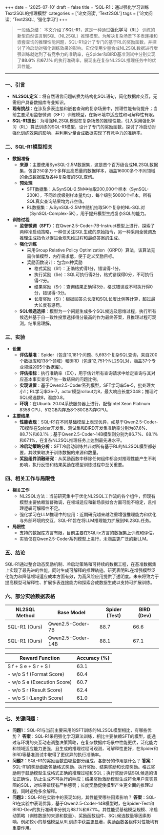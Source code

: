 +++ 
date = '2025-07-10' 
draft = false 
title = 'SQL-R1：通过强化学习训练Text2SQL的推理模型' 
categories = ['论文阅读', 'Text2SQL'] 
tags = ['论文阅读', 'Text2SQL', '强化学习'] 
+++

> 一段话总结：
本文介绍了**SQL-R1**，这是一种通过**强化学习（RL）** 训练的新型自然语言到SQL（NL2SQL）推理模型。为解决复杂场景下多表连接和嵌套查询的推理性能问题，SQL-R1设计了专门的基于RL的奖励函数，并探讨了冷启动对强化训练效果的影响。它仅使用少量合成NL2SQL数据进行增强训练就达到了有竞争力的准确率，在Spider和BIRD基准测试中分别实现了**88.6%** 和**67.1%** 的执行准确率，展现出在复杂NL2SQL推理任务中的优异性能。

---

### 一、引言
- **NL2SQL定义**：将自然语言问题转换为结构化SQL语句，简化数据库交互，无需用户具备数据库专业知识。
- **现有挑战**：在涉及多表连接和嵌套查询的复杂场景中，推理性能有待提升；当前主要采用监督微调（SFT）训练模型，在新环境中适应性和可解释性有限。
- **SQL-R1提出**：为增强NL2SQL模型在复杂场景的推理性能，引入采用强化学习（RL）算法训练的SQL-R1模型，设计了专门的奖励函数，探讨了冷启动对强化训练效果的影响，并利用少量合成数据实现了有竞争力的准确率。

### 二、SQL-R1模型相关
- **数据准备**
    - **来源**：主要使用SynSQL-2.5M数据集，这是首个百万级合成NL2SQL数据集，包含250多万个多样且高质量的数据样本，涵盖16000多个不同领域的合成数据库及各种复杂度的SQL查询。
    - **预处理**
        - SFT数据集：从SynSQL-2.5M中抽取200,000个样本（SynSQL-200K），不同难度级别样本量均匀，每个级别50000个样本，所有SQL真实查询结果均为非空值。
        - RL数据集：从SynSQL-2.5M中随机抽取5K个复杂的NL-SQL对（SynSQL-Complex-5K），用于提升模型生成复杂SQL的能力。
- **训练过程**
    - **监督微调（SFT）**：在Qwen2.5-Coder-7B-Instruct模型上进行，探索了两种冷启动策略，一种仅关注SQL生成的原始指令，另一种采用全微调及推理生成指令以促进合规思维过程和最终答案的生成。
    - **强化训练**
        - 采用Group Relative Policy Optimization（GRPO）算法，该算法无需价值模型，内存需求低，便于定义奖励目标。
        - 奖励函数设计：包含四种奖励
            - 格式奖励（Sf）：正确格式得1分，错误得-1分。
            - 执行奖励（Se）：SQL可执行得2分，格式错误得0分，不可执行得-2分。
            - 结果奖励（Sr）：查询结果正确得3分，格式错误或不可执行得0分，错误得-3分。
            - 长度奖励（Sl）：根据回答总长度和SQL长度比例等计算，超过最大长度有惩罚。
    - **SQL候选选择**：模型为一个问题生成多个SQL候选及思维过程，执行所有候选并基于自一致性投票选择得分最高的作为最终答案，且推理过程可观测，结果易理解。

### 三、实验
- **设置**
    - **评估基准**：Spider（包含10,181个问题、5,693个复杂SQL查询，来自200个数据库和138个领域）和BIRD（包含12,751个NL2SQL对，涵盖37个专业领域的95个数据库）。
    - **评估指标**：执行准确率（EX），用于估计所有查询请求中给定查询与其对应基本事实查询产生一致结果的问题比例。
    - **实现设置**：基于Qwen2.5-Coder系列模型，SFT学习率5e-5，批处理大小1；RL学习率3e-7，actor模型rollout为8，最大响应长度2048；推理时SQL候选数8，温度0.8。
    - **环境**：在Ubuntu 20.04系统服务器上进行，配备Intel Xeon Platinum 8358 CPU、512GB内存及8个80GB内存GPU。
- **主要结果**
    - **性能表现**：SQL-R1在不同基础模型上表现优异，如基于Qwen2.5-Coder-7B模型在Spider开发集、测试集和BIRD开发集准确率分别为87.6%、88.7%和63.1%；基于Qwen2.5-Coder-14B模型则分别为86.7%、88.1%和67.1%，在复杂NL2SQL推理任务上达到最先进水平。
    - **冷启动策略分析**：SFT冷启动训练并非对所有基于RL的NL2SQL模型都必要，其效果取决于训练数据的来源和数量。
    - **奖励组件消融研究**：从奖励函数中移除任何组件都会对推理性能产生不利影响，执行反馈和结果奖励在模型训练过程中至关重要。

### 四、相关工作与局限性
- **相关工作**
    - NL2SQL方法：当前研究集中于优化NL2SQL工作流的各个组件，但现有模型主要依赖监督微调，在领域适应和新场景拟合方面可能不稳定，且推理逻辑可解释性不足。
    - 强化学习在LLM推理中的应用：近期研究越来越注重增强推理能力和优化与外部环境的交互，SQL-R1旨在将LLM推理能力扩展到NL2SQL任务。
- **局限性**
    - 支持的数据库方言有限，目前主要在SQLite方言的数据集上训练和评估。
    - 实验仅在Qwen2.5-Coder系列模型上进行，未涵盖更广泛的新LLM。

### 五、结论
SQL-R1通过整合动态奖励机制、冷启动策略和可持续的数据工程，在基准数据集上实现了最先进的性能，同时生成可解释的推理轨迹。研究表明RL在增强模型泛化能力和降低领域适应成本方面有效，为高风险应用提供了透明度。未来将致力于提高模型可解释性、扩展多表连接能力和探索合成数据生成以支持可扩展训练。

### 六、部分实验数据表格
| NL2SQL Method | Base Model | Spider (Test) | BIRD (Dev) |
| --- | --- | --- | --- |
| SQL-R1 (Ours) | Qwen2.5-Coder-7B | 88.7 | 66.6 |
| SQL-R1 (Ours) | Qwen2.5-Coder-14B | 88.1 | 67.1 |

| Reward Function | Accuracy (%) |
| --- | --- |
| S f + S e + S r + S l | 63.1 |
| - w/o S f (Format Score) | 60.4 |
| - w/o S e (Execution Score) | 60.7 |
| - w/o S r (Result Score) | 62.4 |
| - w/o S l (Length Score) | 61.0 |

---

### 七、关键问题：
- **问题1**：SQL-R1与当前主要采用的SFT训练的NL2SQL模型相比，有哪些优势？
  **答案**：SQL-R1采用强化学习算法训练，相比主要依赖SFT的模型，能通过与环境的交互动态调整决策策略，在复杂数据库场景中性能更优，泛化能力和领域适应能力更强，且生成的推理过程可观测，可解释性更好，在Spider和BIRD等基准测试中取得了更优异的执行准确率。
- **问题2**：SQL-R1的奖励函数由哪些部分组成，各部分的作用是什么？
  **答案**：SQL-R1的奖励函数包括格式奖励、执行奖励、结果奖励和长度奖励。格式奖励用于鼓励模型生成格式正确的推理过程和SQL；执行奖励评估SQL候选的语法正确性，防止生成不可执行的响应；结果奖励激励模型生成符合用户真实意图的SQL，对结果错误有严格惩罚；长度奖励促使模型产生更全面的推理过程，同时避免多余解释。
- **问题3**：SQL-R1在实验中的表现如何，其性能受哪些因素影响？
  **答案**：SQL-R1在实验中表现优异，基于Qwen2.5-Coder-14B模型时，在Spider-Test和BIRD-Dev的执行准确率分别为88.1%和67.1%。其性能受基础模型规模、冷启动策略（训练数据的来源和数量）、奖励函数组件、SQL候选数量等因素影响，例如较小的基础模型从RL训练中获益更显著，奖励函数各组件对性能均有重要作用。
